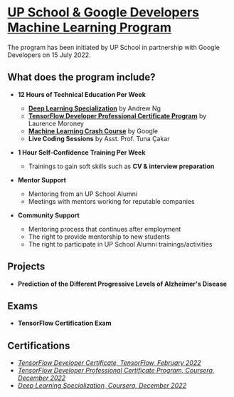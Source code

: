 # [UP School & Google Developers Machine Learning Program](https://www.upschool.io/en/google-ml-program%C4%B1)

The program has been initiated by UP School in partnership with Google Developers on 15 July 2022.

## What does the program include?

* **12 Hours of Technical Education Per Week**

  * [**Deep Learning Specialization**](https://www.deeplearning.ai/courses/deep-learning-specialization/) by Andrew Ng
  * [**TensorFlow Developer Professional Certificate Program**](https://www.deeplearning.ai/courses/tensorflow-developer-professional-certificate/) by Laurence Moroney
  * [**Machine Learning Crash Course**](https://developers.google.com/machine-learning/crash-course) by Google
  * **Live Coding Sessions** by Asst. Prof. Tuna Çakar
  
* **1 Hour Self-Confidence Training Per Week**

  * Trainings to gain soft skills such as **CV & interview preparation**
  
* **Mentor Support**

  * Mentoring from an UP School Alumni
  * Meetings with mentors working for reputable companies
  
* **Community Support**

  * Mentoring process that continues after employment
  * The right to provide mentorship to new students
  * The right to participate in UP School Alumni trainings/activities
  
## Projects

* **Prediction of the Different Progressive Levels of Alzheimer's Disease**

## Exams

* **TensorFlow Certification Exam** 

## Certifications

* [_TensorFlow Developer Certificate, TensorFlow, February 2022_](https://www.credential.net/7ed86f8c-9adf-4275-83b0-a86b7df168b6)
* [_TensorFlow Developer Professional Certificate Program, Coursera, December 2022_](https://www.coursera.org/account/accomplishments/specialization/certificate/4AA8T9H5WQPL)
* [_Deep Learning Specialization, Coursera, December 2022_](https://www.coursera.org/account/accomplishments/specialization/certificate/K5V4QA26C8YS)
